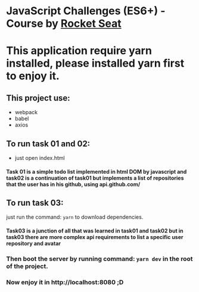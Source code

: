 # JavaScript Challenges (ES6+) - Course by [Rocket Seat](https://rocketseat.com.br/) 

# This application require yarn installed, please installed yarn first to enjoy it.

## This project use:
* webpack
* babel
* axios

## To run task 01 and 02: 
* just open index.html  
#### Task 01 is a simple todo list implemented in html DOM by javascript and task02 is a continuation of task01 but implements a list of repositories that the user has in his github, using api.github.com/

## To run task 03: 
just run the command: ```yarn``` to download dependencies. 
#### Task03 is a junction of all that was learned in task01 and task02 but in task03 there are more complex api requirements to list a specific user repository and avatar

### Then boot the server by running command: ```yarn dev``` in the root of the project.

### Now enjoy it in http://localhost:8080 ;D
